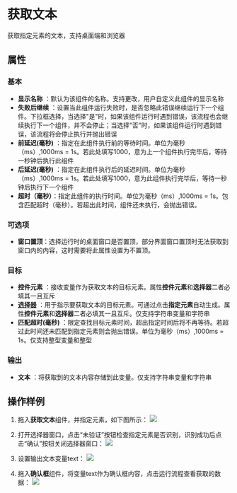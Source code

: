 # 获取文本

获取指定元素的文本，支持桌面端和浏览器

## 属性

### 基本

- **显示名称** ：默认为该组件的名称。支持更改，用户自定义此组件的显示名称
- **失败后继续** ：设置当此组件运行失败时，是否忽略此错误继续运行下一个组件。下拉框选择，当选择"是"时，如果该组件运行时遇到错误，该流程也会继续执行下一个组件，并不会停止；当选择"否"时，如果该组件运行时遇到错误，该流程将会停止执行并抛出错误
- **前延迟(毫秒)** ：指定在此组件执行前的等待时间。单位为毫秒（ms）,1000ms = 1s。若此处填写1000，意为上一个组件执行完毕后，等待一秒钟后执行此组件
- **后延迟(毫秒)** ：指定在此组件执行后的延迟时间。单位为毫秒（ms）,1000ms = 1s。若此处填写1000，意为此组件执行完毕后，等待一秒钟后执行下一个组件
- **超时（毫秒）**：指定此组件的执行时间。单位为毫秒（ms）,1000ms = 1s。包含匹配超时（毫秒）。若超出此时间，组件还未执行，会抛出错误。

### 可选项

- **窗口置顶**：选择运行时的桌面窗口是否置顶，部分界面窗口置顶时无法获取到窗口内的内容，这时需要将此属性设置为不置顶。

### 目标

- **控件元素** ：接收变量作为获取文本的目标元素。属性**控件元素**和**选择器**二者必填其一且互斥
- **[选择器](../Appendix/Selector.md?_v=v2020.4)** ：用于指示要获取文本的目标元素。可通过点击**指定元素**自动生成。属性**控件元素**和**选择器**二者必填其一且互斥。仅支持字符串变量和字符串
- **匹配超时(毫秒)** ：限定查找目标元素时间，超出指定时间后将不再等待。若超过此时间还未匹配到指定元素则会抛出错误。单位为毫秒（ms）,1000ms = 1s。仅支持整型变量和整型

### 输出

- **文本** ：将获取到的文本内容存储到此变量。仅支持字符串变量和字符串

## 操作样例

1. 拖入**获取文本**组件，并指定元素，如下图所示：
![](https://docimages.blob.core.chinacloudapi.cn/images/Activities/getText-1.png)

2. 打开选择器窗口，点击“未验证”按钮检查指定元素是否识别，识别成功后点击“确认”按钮关闭选择器窗口：
![](https://docimages.blob.core.chinacloudapi.cn/images/Activities/getText-2.png)

3. 设置输出文本变量text：
![](https://docimages.blob.core.chinacloudapi.cn/images/Activities/getText-3.png)

4. 拖入**确认框**组件，将变量text作为确认框内容，点击运行流程查看获取的数据：
![](https://docimages.blob.core.chinacloudapi.cn/images/Activities/getText-4.png)
